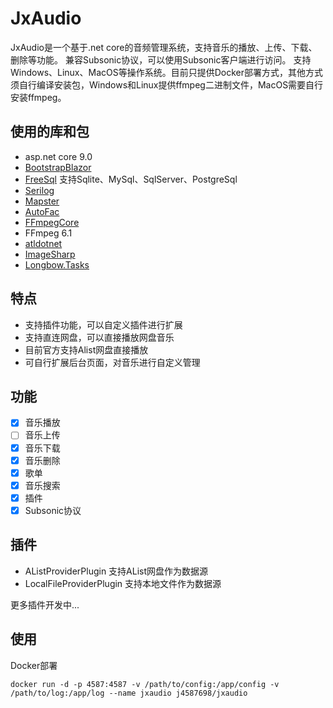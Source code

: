 # JxAudio

JxAudio是一个基于.net core的音频管理系统，支持音乐的播放、上传、下载、删除等功能。
兼容Subsonic协议，可以使用Subsonic客户端进行访问。
支持Windows、Linux、MacOS等操作系统。目前只提供Docker部署方式，其他方式须自行编译安装包，Windows和Linux提供ffmpeg二进制文件，MacOS需要自行安装ffmpeg。

## 使用的库和包

- asp.net core 9.0
- [BootstrapBlazor](https://github.com/dotnetcore/BootstrapBlazor)
- [FreeSql](https://github.com/dotnetcore/FreeSql) 支持Sqlite、MySql、SqlServer、PostgreSql
- [Serilog](https://github.com/serilog/serilog)
- [Mapster](https://github.com/MapsterMapper/Mapster)
- [AutoFac](https://autofac.org/)
- [FFmpegCore](https://github.com/rosenbjerg/FFMpegCore)
- FFmpeg 6.1
- [atldotnet](https://github.com/Zeugma440/atldotnet)
- [ImageSharp](https://github.com/SixLabors/ImageSharp)
- [Longbow.Tasks](https://gitee.com/Longbow/Longbow.Tasks)

## 特点

- 支持插件功能，可以自定义插件进行扩展
- 支持直连网盘，可以直接播放网盘音乐
- 目前官方支持Alist网盘直接播放
- 可自行扩展后台页面，对音乐进行自定义管理

## 功能

- [x] 音乐播放
- [ ] 音乐上传
- [x] 音乐下载
- [x] 音乐删除
- [x] 歌单
- [x] 音乐搜索
- [x] 插件
- [x] Subsonic协议

## 插件

- AListProviderPlugin 支持AList网盘作为数据源
- LocalFileProviderPlugin 支持本地文件作为数据源

更多插件开发中...

## 使用

Docker部署

```shell
docker run -d -p 4587:4587 -v /path/to/config:/app/config -v /path/to/log:/app/log --name jxaudio j4587698/jxaudio
```
